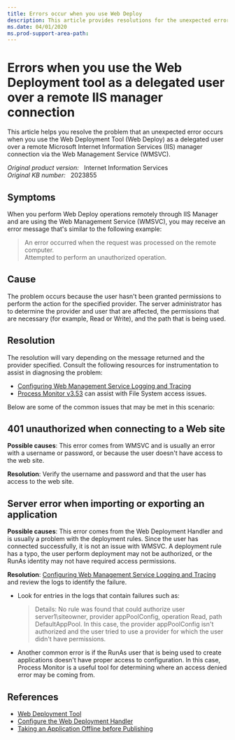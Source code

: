 ```yaml
---
title: Errors occur when you use Web Deploy
description: This article provides resolutions for the unexpected error that occurs when you perform Web Deploy operations remotely through IIS Manager and use WMSVC.
ms.date: 04/01/2020
ms.prod-support-area-path: 
---
```

# Errors when you use the Web Deployment tool as a delegated user over a remote IIS manager connection

This article helps you resolve the problem that an unexpected error occurs when you use the Web Deployment Tool (Web Deploy) as a delegated user over a remote Microsoft Internet Information Services (IIS) manager connection via the Web Management Service (WMSVC).

_Original product version:_ &nbsp; Internet Information Services  
_Original KB number:_ &nbsp; 2023855

## Symptoms

When you perform Web Deploy operations remotely through IIS Manager and are using the Web Management Service (WMSVC), you may receive an error message that's similar to the following example:

> An error occurred when the request was processed on the remote computer.  
> Attempted to perform an unauthorized operation.

## Cause

The problem occurs because the user hasn't been granted permissions to perform the action for the specified provider. The server administrator has to determine the provider and user that are affected, the permissions that are necessary (for example, Read or Write), and the path that is being used.  

## Resolution

The resolution will vary depending on the message returned and the provider specified. Consult the following resources for instrumentation to assist in diagnosing the problem:

- [Configuring Web Management Service Logging and Tracing](/previous-versions/windows/it-pro/windows-server-2008-R2-and-2008/ee461173(v=ws.10))
- [Process Monitor v3.53](/sysinternals/downloads/procmon) can assist with File System access issues.

Below are some of the common issues that may be met in this scenario:  

## 401 unauthorized when connecting to a Web site

**Possible causes**: This error comes from WMSVC and is usually an error with a username or password, or because the user doesn't have access to the web site.

**Resolution**: Verify the username and password and that the user has access to the web site.

## Server error when importing or exporting an application

**Possible causes**: This error comes from the Web Deployment Handler and is usually a problem with the deployment rules. Since the user has connected successfully, it is not an issue with WMSVC. A deployment rule has a typo, the user perform deployment may not be authorized, or the RunAs identity may not have required access permissions.

**Resolution**: [Configuring Web Management Service Logging and Tracing](/previous-versions/windows/it-pro/windows-server-2008-R2-and-2008/ee461173(v=ws.10)) and review the logs to identify the failure.

- Look for entries in the logs that contain failures such as:

    > Details: No rule was found that could authorize user server1\siteowner, provider appPoolConfig, operation Read, path DefaultAppPool. In this case, the provider appPoolConfig isn't authorized and the user tried to use a provider for which the user didn't have permissions.
- Another common error is if the RunAs user that is being used to create applications doesn't have proper access to configuration. In this case, Process Monitor is a useful tool for determining where an access denied error may be coming from.

## References

- [Web Deployment Tool](/previous-versions/windows/it-pro/windows-server-2008-R2-and-2008/dd568996(v=ws.10))
- [Configure the Web Deployment Handler](/iis/publish/using-web-deploy/configure-the-web-deployment-handler)
- [Taking an Application Offline before Publishing](/iis/publish/deploying-application-packages/taking-an-application-offline-before-publishing)
